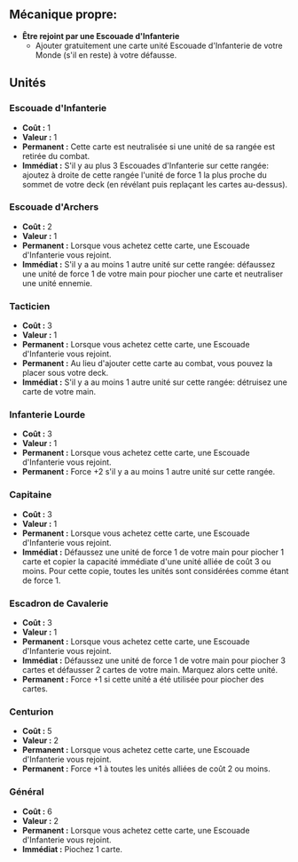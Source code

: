 
## Mécanique propre:

- **Être rejoint par une Escouade d'Infanterie**
  - Ajouter gratuitement une carte unité Escouade d'Infanterie de votre Monde
    (s'il en reste) à votre défausse.


## Unités

### Escouade d'Infanterie
- **Coût :** 1
- **Valeur :** 1
- **Permanent :**
  Cette carte est neutralisée si une unité de sa rangée est retirée du combat.
- **Immédiat :**
  S'il y au plus 3 Escouades d'Infanterie sur cette rangée:
  ajoutez à droite de cette rangée l'unité de force 1 la plus
  proche du sommet de votre deck (en révélant puis replaçant les cartes au-dessus).


### Escouade d'Archers
- **Coût :** 2
- **Valeur :** 1
- **Permanent :**
  Lorsque vous achetez cette carte, une Escouade d'Infanterie vous rejoint.
- **Immédiat :**
  S'il y a au moins 1 autre unité sur cette rangée:
  défaussez une unité de force 1 de votre main pour piocher une carte
  et neutraliser une unité ennemie.


### Tacticien
- **Coût :** 3
- **Valeur :** 1
- **Permanent :**
  Lorsque vous achetez cette carte, une Escouade d'Infanterie vous rejoint.
- **Permanent :**
  Au lieu d'ajouter cette carte au combat, vous pouvez la placer sous votre deck.
- **Immédiat :**
  S'il y a au moins 1 autre unité sur cette rangée:
  détruisez une carte de votre main.


### Infanterie Lourde
- **Coût :** 3
- **Valeur :** 1
- **Permanent :**
  Lorsque vous achetez cette carte, une Escouade d'Infanterie vous rejoint.
- **Permanent :**
  Force +2 s'il y a au moins 1 autre unité sur cette rangée.


### Capitaine
- **Coût :** 3
- **Valeur :** 1
- **Permanent :**
  Lorsque vous achetez cette carte, une Escouade d'Infanterie vous rejoint.
- **Immédiat :**
  Défaussez une unité de force 1 de votre main pour piocher 1 carte
  et copier la capacité immédiate d'une unité alliée de coût 3 ou moins.
  Pour cette copie, toutes les unités sont considérées comme étant
  de force 1.


### Escadron de Cavalerie
- **Coût :** 3
- **Valeur :** 1
- **Permanent :**
  Lorsque vous achetez cette carte, une Escouade d'Infanterie vous rejoint.
- **Immédiat :**
  Défaussez une unité de force 1 de votre main pour piocher 3 cartes
  et défausser 2 cartes de votre main. Marquez alors cette unité.
- **Permanent :**
  Force +1 si cette unité a été utilisée pour piocher des cartes.


### Centurion
- **Coût :** 5
- **Valeur :** 2
- **Permanent :**
  Lorsque vous achetez cette carte, une Escouade d'Infanterie vous rejoint.
- **Permanent :**
  Force +1 à toutes les unités alliées de coût 2 ou moins.


### Général
- **Coût :** 6
- **Valeur :** 2
- **Permanent :**
  Lorsque vous achetez cette carte, une Escouade d'Infanterie vous rejoint.
- **Immédiat :**
  Piochez 1 carte.
